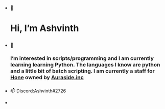 - 👋 <h1>Hi, I’m Ashvinth<h/>
- 👀 <h3>I’m interested in scripts/programming and I am currently learning learning Python.
          The languages I know are python and a little bit of batch scripting. I am currently a staff for 
          <a href="https://hone.gg/">Hone</a> owned by <a href="https://auraside.com/">Auraside.inc</a><h3/>

- 📫
  Discord:Ashvinth#2726
-                   

<!---
aAshvinth/aAshvinth is a ✨ special ✨ repository because its `README.md` (this file) appears on your GitHub profile.
You can click the Preview link to take a look at your changes.
--->
